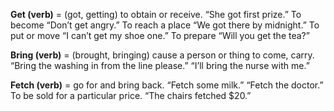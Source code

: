 **Get (verb)** = (got, getting) to obtain or receive. “She got first prize.” To become “Don’t get angry.” To reach a place “We got there by midnight.” To put or move “I can’t get my shoe one.” To prepare “Will you get the tea?”

**Bring (verb)** = (brought, bringing) cause a person or thing to come, carry. “Bring the washing in from the line please.” “I’ll bring the nurse with me.”

**Fetch (verb)** = go for and bring back. “Fetch some milk.” “Fetch the doctor.” To be sold for a particular price. “The chairs fetched $20.”